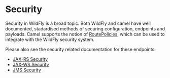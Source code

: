 # Security

Security in WildFly is a broad topic. Both WildFly and camel have well documented, stadardised methods of securing configuration, endpoints and payloads. Camel supports the notion of [RoutePolicies](http://camel.apache.org/routepolicy.html), which can be used to integrate with the WildFly security system.

Please also see the security related documentation for these endpoints:

* [JAX-RS Security](jaxrs.md)
* [JAX-WS Security](jaxws.md)
* [JMS Security](jms.md)
